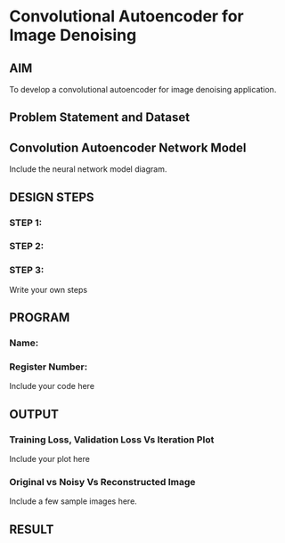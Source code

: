 # Convolutional Autoencoder for Image Denoising

## AIM

To develop a convolutional autoencoder for image denoising application.

## Problem Statement and Dataset

## Convolution Autoencoder Network Model

Include the neural network model diagram.

## DESIGN STEPS

### STEP 1:

### STEP 2:

### STEP 3:

Write your own steps

## PROGRAM
### Name:
### Register Number:


Include your code here

## OUTPUT

### Training Loss, Validation Loss Vs Iteration Plot

Include your plot here

### Original vs Noisy Vs Reconstructed Image

Include a few sample images here.



## RESULT
